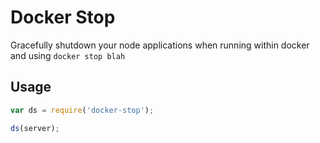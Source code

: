 # Docker Stop

Gracefully shutdown your node applications when running within docker and using `docker stop blah`

## Usage
```javascript
var ds = require('docker-stop');

ds(server);

```
